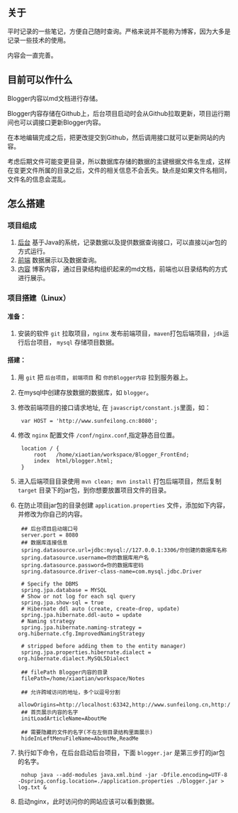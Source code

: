 ## 关于  

平时记录的一些笔记，方便自己随时查询。严格来说并不能称为博客，因为大多是记录一些技术的使用。  

内容会一直完善。  

## 目前可以作什么    

Blogger内容以md文档进行存储。

Blogger内容存储在Github上，后台项目启动时会从Github拉取更新，项目运行期间也可以调接口更新Blogger内容。

在本地编辑完成之后，把更改提交到Github，然后调用接口就可以更新网站的内容。

考虑后期文件可能变更目录，所以数据库存储的数据的主键根据文件名生成，这样在变更文件所属的目录之后，文件的相关信息不会丢失。缺点是如果文件名相同，文件名的信息会混乱。

## 怎么搭建

### 项目组成

1. [后台](https://github.com/longlongxiao/Blogger_FrontEnd) 基于Java的系统，记录数据以及提供数据查询接口，可以直接以jar包的方式运行。
2. [前端](https://github.com/longlongxiao/Blogger_Backstage) 数据展示以及数据查询。
3. [内容](https://github.com/longlongxiao/Notes) 博客内容，通过目录结构组织起来的md文档，前端也以目录结构的方式进行展示。

### 项目搭建（Linux）    
#### 准备：  

1. 安装的软件 `git` 拉取项目，`nginx` 发布前端项目，`maven`打包后端项目，`jdk`运行后台项目， `mysql` 存储项目数据。

#### 搭建： 

1. 用 `git` 把 `后台项目`，`前端项目` 和 `你的Blogger内容` 拉到服务器上。
2. 在mysql中创建存放数据的数据库，如 `blogger`。
2. 修改前端项目的接口请求地址, 在 `javascript/constant.js`里面，如：

		var HOST = 'http://www.sunfeilong.cn:8080';
3. 修改 `nginx` 配置文件 `/conf/nginx.conf`,指定静态目位置。

		location / {
            root   /home/xiaotian/workspace/Blogger_FrontEnd;
            index  html/blogger.html;
        }
3. 进入后端项目目录使用 `mvn clean; mvn install` 打包后端项目，然后复制 `target` 目录下的jar包，到你想要放置项目文件的目录。

4. 在防止项目jar包的目录创建 `application.properties`  文件，添加如下内容，并修改为你自己的内容。

		## 后台项目启动端口号
		server.port = 8080
		## 数据库连接信息
		spring.datasource.url=jdbc:mysql://127.0.0.1:3306/你创建的数据库名称
		spring.datasource.username=你的数据库用户名
		spring.datasource.password=你的数据库密码
		spring.datasource.driver-class-name=com.mysql.jdbc.Driver
		
		# Specify the DBMS
		spring.jpa.database = MYSQL
		# Show or not log for each sql query
		spring.jpa.show-sql = true
		# Hibernate ddl auto (create, create-drop, update)
		spring.jpa.hibernate.ddl-auto = update
		# Naming strategy
		spring.jpa.hibernate.naming-strategy = org.hibernate.cfg.ImprovedNamingStrategy
		
		# stripped before adding them to the entity manager)
		spring.jpa.properties.hibernate.dialect = org.hibernate.dialect.MySQL5Dialect
		
		## filePath Blogger内容的目录
		filePath=/home/xiaotian/workspace/Notes
		
		## 允许跨域访问的地址，多个以逗号分割
		allowOrigins=http://localhost:63342,http://www.sunfeilong.cn,http://182.61.52.178
		## 首页展示内容的名字
		initLoadArticleName=AboutMe
		
		## 需要隐藏的文件的名字(不在左侧目录结构里面展示)
		hideInLeftMenuFileName=AboutMe,ReadMe
		
5. 执行如下命令，在后台启动后台项目，下面 `blogger.jar` 是第三步打的jar包的名字。

		nohup java --add-modules java.xml.bind -jar -Dfile.encoding=UTF-8 -Dspring.config.location=./application.properties ./blogger.jar > log.txt &
6. 启动nginx，此时访问你的网站应该可以看到数据。




